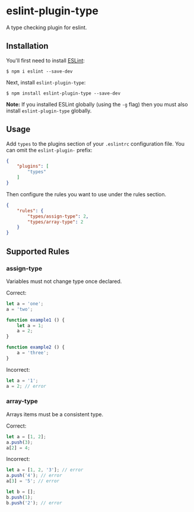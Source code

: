 # eslint-plugin-type

A type checking plugin for eslint.

## Installation

You'll first need to install [ESLint](http://eslint.org):

```
$ npm i eslint --save-dev
```

Next, install `eslint-plugin-type`:

```
$ npm install eslint-plugin-type --save-dev
```

**Note:** If you installed ESLint globally (using the `-g` flag) then you must also install `eslint-plugin-type` globally.

## Usage

Add `types` to the plugins section of your `.eslintrc` configuration file. You can omit the `eslint-plugin-` prefix:

```json
{
    "plugins": [
        "types"
    ]
}
```


Then configure the rules you want to use under the rules section.

```json
{
    "rules": {
        "types/assign-type": 2,
        "types/array-type": 2
    }
}
```

## Supported Rules

### assign-type
Variables must not change type once declared.

Correct:
```javascript
let a = 'one';
a = 'two';

function example1 () {
    let a = 1;
    a = 2;
}

function example2 () {
    a = 'three';
}
```

Incorrect:
```javascript
let a = '1';
a = 2; // error
```

### array-type
Arrays items must be a consistent type.

Correct:
```javascript
let a = [1, 2];
a.push(3);
a[2] = 4;
```

Incorrect:
```javascript
let a = [1, 2, '3']; // error
a.push('4'); // error
a[3] = '5'; // error

let b = [];
b.push(1);
b.push('2'); // error
```





